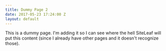 ```yaml
---
title: Dummy Page 2
date: 2017-05-23 17:24:00 Z
layout: default
---
```


This is a dummy page.  I'm adding it so I can see where the hell SiteLeaf will put this content (since I already have other pages and it doesn't recognize those).